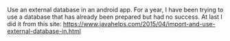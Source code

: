 Use an external database in an android app. For a year, I have been trying to use a database that has already been prepared but had no success. At last I did it from this site: https://www.javahelps.com/2015/04/import-and-use-external-database-in.html
